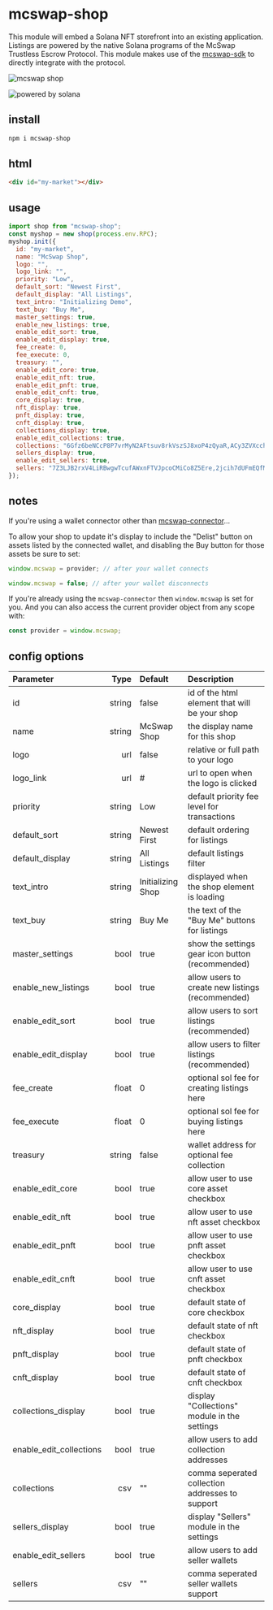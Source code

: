 # mcswap-shop
This module will embed a Solana NFT storefront into an existing application. Listings are powered by the native Solana programs of the McSwap Trustless Escrow Protocol. This module makes use of the [mcswap-sdk](https://github.com/SolDapper/mcswap-sdk) to directly integrate with the protocol.

![mcswap shop](https://repository-images.githubusercontent.com/944741416/d30f1c19-99a5-479f-ab66-ba9ab5d4c6e5)

![powered by solana](https://cd6na2lma222gpigviqcpr5n7uewgxd7uhockofelflsuaop7oiq.arweave.net/EPzQaWwGtaM9BqogJ8et_QljXH-h3CU4pFlXKgHP-5E)

## install
```javascript
npm i mcswap-shop
```

## html
```html
<div id="my-market"></div>
```

## usage
```javascript
import shop from "mcswap-shop";
const myshop = new shop(process.env.RPC);
myshop.init({
  id: "my-market",
  name: "McSwap Shop",
  logo: "",
  logo_link: "",
  priority: "Low",
  default_sort: "Newest First",
  default_display: "All Listings",
  text_intro: "Initializing Demo",
  text_buy: "Buy Me",
  master_settings: true,
  enable_new_listings: true,
  enable_edit_sort: true,
  enable_edit_display: true,
  fee_create: 0,
  fee_execute: 0,
  treasury: "",
  enable_edit_core: true,
  enable_edit_nft: true,
  enable_edit_pnft: true,
  enable_edit_cnft: true,
  core_display: true,
  nft_display: true,
  pnft_display: true,
  cnft_display: true,
  collections_display: true,
  enable_edit_collections: true,
  collections: "6Gfz6beNCcP8P7vrMyN2AFtsuv8rkVszSJ8xoP4zQyaR,ACy3ZVXcch8mZXUtRVqsJfa2DhFHxnUJpBb4oeN9tZsX,BL8ocmGmaEiM73JYjAAhgAmHPbtuY3CThYem9g4N5PqQ,BTJPWLW7DLQWpm2TNNEByAM5a1E1AGJp4h43czo9YBLc,Cq2BNRoE5RqyqSmACDQLx4ivp3MgmePwd2mdroZ5hmom,H3mnaqNFFNwqRfEiWFsRTgprCvG4tYFfmNezGEVnaMuQ",
  sellers_display: true,
  enable_edit_sellers: true,
  sellers: "7Z3LJB2rxV4LiRBwgwTcufAWxnFTVJpcoCMiCo8Z5Ere,2jcih7dUFmEQfMUXQQnL2Fkq9zMqj4jwpHqvRVe3gGLL",
});
```

## notes
If you're using a wallet connector other than [mcswap-connector](https://github.com/SolDapper/mcswap-connector)...

To allow your shop to update it's display to include the "Delist" button on assets listed by the connected wallet, and disabling the Buy button for those assets be sure to set:
```javascript
window.mcswap = provider; // after your wallet connects
```
```javascript
window.mcswap = false; // after your wallet disconnects
```

If you're already using the `mcswap-connector` then `window.mcswap` is set for you. And you can also access the current provider object from any scope with:
```javascript
const provider = window.mcswap;
```

## config options

| **Parameter**         |    **Type**     |      **Default**      | **Description**                           |
| :-----------------------|----------------:|:----------------------|:---------------------------------------------------|
| id                      | string          |  false                |  id of the html element that will be your shop     |
| name                    | string          |  McSwap Shop          |  the display name for this shop                    |
| logo                    | url             |  false                |  relative or full path to your logo                |
| logo_link               | url             |  #                    |  url to open when the logo is clicked              |
| priority                | string          |  Low                  |  default priority fee level for transactions       |
| default_sort            | string          |  Newest First         |  default ordering for listings                     |
| default_display         | string          |  All Listings         |  default listings filter                           |
| text_intro              | string          |  Initializing Shop    |  displayed when the shop element is loading        |
| text_buy                | string          |  Buy Me               |  the text of the "Buy Me" buttons for listings     |
| master_settings         | bool            |  true                 |  show the settings gear icon button (recommended)  |
| enable_new_listings     | bool            |  true                 |  allow users to create new listings (recommended)  |
| enable_edit_sort        | bool            |  true                 |  allow users to sort listings (recommended)        |
| enable_edit_display     | bool            |  true                 |  allow users to filter listings (recommended)      |
| fee_create              | float           |  0                    |  optional sol fee for creating listings here       |
| fee_execute             | float           |  0                    |  optional sol fee for buying listings here         |
| treasury                | string          |  false                |  wallet address for optional fee collection        |
| enable_edit_core        | bool            |  true                 |  allow user to use core asset checkbox             |
| enable_edit_nft         | bool            |  true                 |  allow user to use nft asset checkbox              |
| enable_edit_pnft        | bool            |  true                 |  allow user to use pnft asset checkbox             |
| enable_edit_cnft        | bool            |  true                 |  allow user to use cnft asset checkbox             |
| core_display            | bool            |  true                 |  default state of core checkbox                    |
| nft_display             | bool            |  true                 |  default state of nft checkbox                     |
| pnft_display            | bool            |  true                 |  default state of pnft checkbox                    |
| cnft_display            | bool            |  true                 |  default state of cnft checkbox                    |
| collections_display     | bool            |  true                 |  display "Collections" module in the settings      |
| enable_edit_collections | bool            |  true                 |  allow users to add collection addresses           |
| collections             | csv             |  ""                   |  comma seperated collection addresses to support   |
| sellers_display         | bool            |  true                 |  display "Sellers" module in the settings          |
| enable_edit_sellers     | bool            |  true                 |  allow users to add seller wallets                 |
| sellers                 | csv             |  ""                   |  comma seperated seller wallets support            |